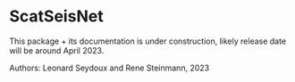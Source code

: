 # ScatSeisNet
This package + its documentation is under construction, likely release date will be around April 2023.

Authors: Leonard Seydoux and Rene Steinmann, 2023